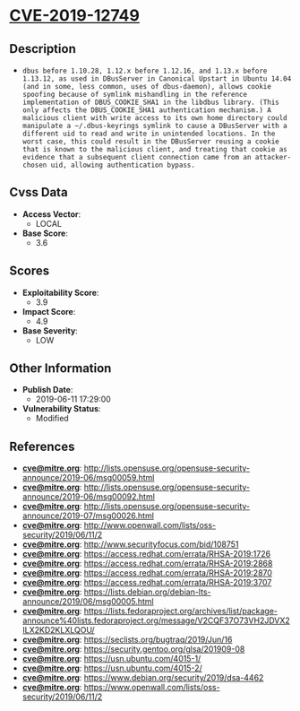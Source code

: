 
# [CVE-2019-12749](http://lists.opensuse.org/opensuse-security-announce/2019-06/msg00059.html)

## Description

- `dbus before 1.10.28, 1.12.x before 1.12.16, and 1.13.x before 1.13.12, as used in DBusServer in Canonical Upstart in Ubuntu 14.04 (and in some, less common, uses of dbus-daemon), allows cookie spoofing because of symlink mishandling in the reference implementation of DBUS_COOKIE_SHA1 in the libdbus library. (This only affects the DBUS_COOKIE_SHA1 authentication mechanism.) A malicious client with write access to its own home directory could manipulate a ~/.dbus-keyrings symlink to cause a DBusServer with a different uid to read and write in unintended locations. In the worst case, this could result in the DBusServer reusing a cookie that is known to the malicious client, and treating that cookie as evidence that a subsequent client connection came from an attacker-chosen uid, allowing authentication bypass.`

## Cvss Data

- **Access Vector**:
  - LOCAL
- **Base Score**:
  - 3.6

## Scores

- **Exploitability Score**:
  - 3.9
- **Impact Score**:
  - 4.9
- **Base Severity**:
  - LOW

## Other Information

- **Publish Date**:
  - 2019-06-11 17:29:00
- **Vulnerability Status**:
  - Modified

## References

- **cve@mitre.org**: http://lists.opensuse.org/opensuse-security-announce/2019-06/msg00059.html
- **cve@mitre.org**: http://lists.opensuse.org/opensuse-security-announce/2019-06/msg00092.html
- **cve@mitre.org**: http://lists.opensuse.org/opensuse-security-announce/2019-07/msg00026.html
- **cve@mitre.org**: http://www.openwall.com/lists/oss-security/2019/06/11/2
- **cve@mitre.org**: http://www.securityfocus.com/bid/108751
- **cve@mitre.org**: https://access.redhat.com/errata/RHSA-2019:1726
- **cve@mitre.org**: https://access.redhat.com/errata/RHSA-2019:2868
- **cve@mitre.org**: https://access.redhat.com/errata/RHSA-2019:2870
- **cve@mitre.org**: https://access.redhat.com/errata/RHSA-2019:3707
- **cve@mitre.org**: https://lists.debian.org/debian-lts-announce/2019/06/msg00005.html
- **cve@mitre.org**: https://lists.fedoraproject.org/archives/list/package-announce%40lists.fedoraproject.org/message/V2CQF37O73VH2JDVX2ILX2KD2KLXLQOU/
- **cve@mitre.org**: https://seclists.org/bugtraq/2019/Jun/16
- **cve@mitre.org**: https://security.gentoo.org/glsa/201909-08
- **cve@mitre.org**: https://usn.ubuntu.com/4015-1/
- **cve@mitre.org**: https://usn.ubuntu.com/4015-2/
- **cve@mitre.org**: https://www.debian.org/security/2019/dsa-4462
- **cve@mitre.org**: https://www.openwall.com/lists/oss-security/2019/06/11/2
